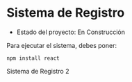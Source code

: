 <h1> Sistema de Registro</h1>

- Estado del proyecto: En Construcción 

Para ejecutar el sistema, debes poner:

```npm install react```

Sistema de Registro 2

